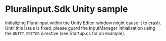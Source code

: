 # Pluralinput.Sdk Unity sample

Initializing Pluralinput within the Unity Editor window might cause it to crash.
Until this issue is fixed, please guard the InputManager initialization using the `UNITY_EDITOR` directive (see Startup.cs for an example).